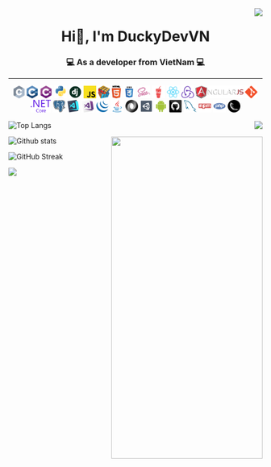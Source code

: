 <img src="https://count.getloli.com/get/@:DuckyDevVN?theme=rule34" align="right">
<h1 align="center">Hi👋, I'm DuckyDevVN</h1>
<h3 align="center">💻 As a developer from VietNam 💻</h3>

<hr>
<p align="center">
  <code><img title="C" height="25" src="images/c.svg"></code>
  <code><img title="C++" height="25" src="images/cpp.svg"></code>
  <code><img title="C#" height="25" src="images/cSharp.svg"></code>
  <code><img title="Python" height="25" src="images/python-original.svg"></code>
  <code><img title="Django" height="25" src="images/django.png"></code>
  <code><img title="Javascript" height="25" src="images/javascript.svg"></code>
  <code><img title="Problem Solving" height="25" src="images/problemSolving.png"></code>
  <code><img title="HTML5" height="25" src="images/html5.svg"></code>
  <code><img title="CSS" height="25" src="images/css.svg"></code>
  <code><img title="SASS" height="25" src="images/sass.svg"></code>
  <code><img title="Gulp" height="25" src="images/gulp.svg"></code>
  <code><img title="React" height="25" src="images/react-original.svg"></code>
  <code><img title="Redux" height="25" src="images/redux.svg"></code>
  <code><img title="AngularJS" height="25" src="images/angularjs.png"></code>
  <code><img title="Git" height="25" src="images/git-original.svg"></code>
  <code><img title=".NetCore" height="25" src="images/dotnetcore.svg"></code>
  <code><img title="PostgreSQL" height="25" src="images/postgresql.svg"></code>
  <code><img title="Visual Studio Code" height="25" src="images/vscode.png"></code>
  <code><img title="Microsoft Visual Studio" height="25" src="images/visualstudio.png"></code>
  <code><img title="JQuery" height="25" src="images/jquery-original.svg"></code>
  <code><img title="Java" height="25" src="images/java-original.svg"></code>
  <code><img title="JSON" height="25" src="images/json.svg"></code>
  <code><img title="Unity" height="25" src="images/unity3d.svg"></code>
  <code><img title="Android" height="25" src="images/android.svg"></code>
  <code><img title="GitHub" height="25" src="images/github.svg"></code>
  <code><img title="MySQL" height="25" src="images/mysql.svg"></code>
  <code><img title="npm" height="25" src="images/npm.svg"></code>
  <code><img title="PHP" height="25" src="images/php.svg"></code>
  <code><img title="Flask" height="25" src="images/flask.png"></code>
</p>
</hr>



<img src="https://lanyard.cnrad.dev/api/823082865553833984?theme=light&bg=bd6c36" align="right">

![Top Langs](https://github-readme-stats.vercel.app/api/top-langs/?username=DuckyDevVN&bg_color=bd6c36&title_color=631702&text_color=ffffff&border_color=631702)

<img src="https://user-images.githubusercontent.com/111399722/224279137-435ca99d-2db3-4861-88c7-b6e0b5e0c1df.png" align="right" width="300" height="640">

![Github stats](https://github-readme-stats.vercel.app/api?username=DuckyDevVN&show_icons=true&bg_color=bd6c36&title_color=631702&text_color=ffffff&icon_color=9a2800&border_color=631702)

![GitHub Streak](https://streak-stats.demolab.com/?user=DuckyDevVN&dates=631702&background=bd6c36&currStreakNum=631702&sideNums=ffffff&sideLabels=ffffff&stroke=631702&fire=631702&ring=631702&currStreakLabel=631702&border=631702)

<img src="https://user-images.githubusercontent.com/111399722/224296252-3c655e41-f2de-406a-bf53-0f323aca9115.gif">
